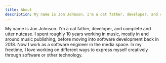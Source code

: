 ```yaml
---
title: About
description: My name is Jon Johnson. I'm a cat father, developer, and complete and utter nutcase. I spent roughly 10 years working in music, mostly in and around music publishing, before moving into software development back in 2018. Now I work as a software engineer in the media space. In my freetime, I love working on different ways to express myself creatively through software or other technology.
---
```


My name is Jon Johnson. I'm a cat father, developer, and complete and utter nutcase. I spent roughly 10 years working in music, mostly in and around music publishing, before moving into software development back in 2018. Now I work as a software engineer in the media space. In my freetime, I love working on different ways to express myself creatively through software or other technology.
